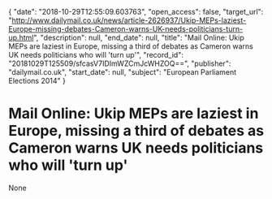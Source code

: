 {
  "date": "2018-10-29T12:55:09.603763", 
  "open_access": false, 
  "target_url": "http://www.dailymail.co.uk/news/article-2626937/Ukip-MEPs-laziest-Europe-missing-debates-Cameron-warns-UK-needs-politicians-turn-up.html", 
  "description": null, 
  "end_date": null, 
  "title": "Mail Online: Ukip MEPs are laziest in Europe, missing a third of debates as Cameron warns UK needs politicians who will 'turn up'", 
  "record_id": "20181029T125509/sfcasV7IDImWZCmJcWHZOQ==", 
  "publisher": "dailymail.co.uk", 
  "start_date": null, 
  "subject": "European Parliament Elections 2014"
}

# Mail Online: Ukip MEPs are laziest in Europe, missing a third of debates as Cameron warns UK needs politicians who will 'turn up'

None